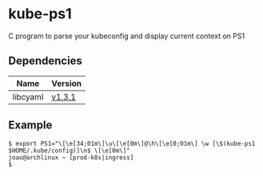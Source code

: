 # kube-ps1
C program to parse your kubeconfig and display current context on PS1

## Dependencies


| Name | Version |
|--|--|
| libcyaml | [v1.3.1](https://github.com/tlsa/libcyaml/tree/v1.3.1) |

## Example
```console
$ export PS1="\[\e[34;01m\]\u\[\e[0m\]@\h\[\e[0;01m\] \w [\$(kube-ps1 $HOME/.kube/config)]\n$ \[\e[0m\]"
joao@archlinux ~ [prod-k8s|ingress]
$ 
```
